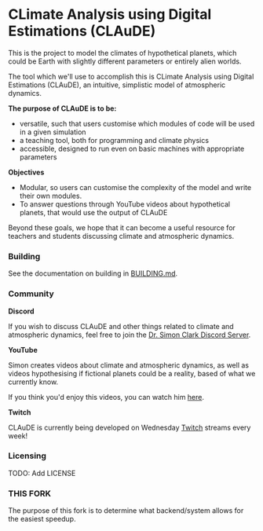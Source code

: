 # CLimate Analysis using Digital Estimations (CLAuDE)
This is the project to model the climates of hypothetical planets, which could be Earth with slightly different parameters or entirely alien worlds. 

The tool which we'll use to accomplish this is CLimate Analysis using Digital Estimations (CLAuDE), an intuitive, 
simplistic model of atmospheric dynamics.

**The purpose of CLAuDE is to be:**
- versatile, such that users customise which modules of code will be used in a given simulation
- a teaching tool, both for programming and climate physics
- accessible, designed to run even on basic machines with appropriate parameters

**Objectives**
- Modular, so users can customise the complexity of the model and write their own modules.
- To answer questions through YouTube videos about hypothetical planets, that would use the output of CLAuDE

Beyond these goals, we hope that it can become a useful resource for teachers and students discussing climate 
and atmospheric dynamics.

### Building
See the documentation on building in [BUILDING.md](https://github.com/Planet-Factory/claude/blob/master/BUILDING.md).

### Community

**Discord**

If you wish to discuss CLAuDE and other things related to climate and atmospheric dynamics, feel free 
to join the [Dr. Simon Clark Discord Server](https://discord.gg/SZu6e2F).

**YouTube**

Simon creates videos about climate and atmospheric dynamics, as well as videos hypothesising 
if fictional planets could be a reality, based of what we currently know. 

If you think you'd enjoy this videos, you can watch him [here](https://www.youtube.com/channel/UCRRr_xrOm66qaigIbwFLvbQ).

**Twitch**

CLAuDE is currently being developed on Wednesday [Twitch](https://twitch.tv/drsimonclark) streams every week! 

### Licensing
TODO: Add LICENSE  

### THIS FORK
The purpose of this fork is to determine what backend/system allows for the easiest speedup.

